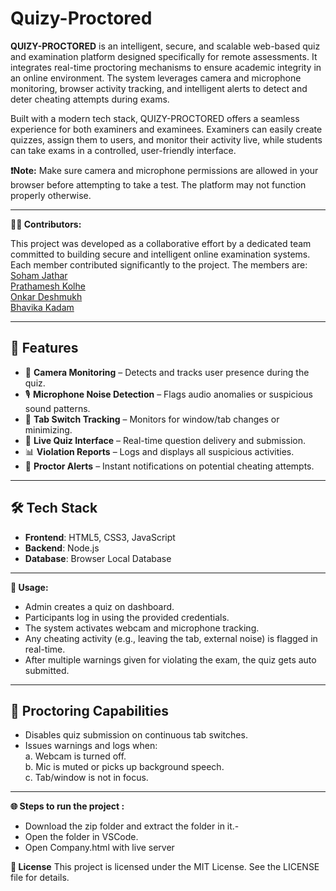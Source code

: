 # Quizy-Proctored

**QUIZY-PROCTORED** is an intelligent, secure, and scalable web-based quiz and examination platform designed specifically for remote assessments. It integrates real-time proctoring mechanisms to ensure academic integrity in an online environment. The system leverages camera and microphone monitoring, browser activity tracking, and intelligent alerts to detect and deter cheating attempts during exams.

Built with a modern tech stack, QUIZY-PROCTORED offers a seamless experience for both examiners and examinees. Examiners can easily create quizzes, assign them to users, and monitor their activity live, while students can take exams in a controlled, user-friendly interface.

**❗Note:** Make sure camera and microphone permissions are allowed in your browser before attempting to take a test. The platform may not function properly otherwise.

---

**🙋‍♂️ Contributors:**

This project was developed as a collaborative effort by a dedicated team committed to building secure and intelligent online examination systems. Each member contributed significantly to the project. 
The members are:   
               [Soham Jathar](https://www.linkedin.com/in/soham-jathar-20b9302a8?utm_source=share&utm_campaign=share_via&utm_content=profile&utm_medium=android_app)  
               [Prathamesh Kolhe](https://www.linkedin.com/in/prathamesh-kolhe-12515929a?utm_source=share&utm_campaign=share_via&utm_content=profile&utm_medium=android_app)  
               [Onkar Deshmukh](https://www.linkedin.com/in/onkar-deshmukh-981a79314?utm_source=share&utm_campaign=share_via&utm_content=profile&utm_medium=android_app)  
               [Bhavika Kadam](https://www.linkedin.com/in/bhavika-kadam-a939a928a?utm_source=share&utm_campaign=share_via&utm_content=profile&utm_medium=android_app)  


---

## 🚀 Features

- 👀 **Camera Monitoring** – Detects and tracks user presence during the quiz.
- 🎙️ **Microphone Noise Detection** – Flags audio anomalies or suspicious sound patterns.
- 🔄 **Tab Switch Tracking** – Monitors for window/tab changes or minimizing.
- 📝 **Live Quiz Interface** – Real-time question delivery and submission.
- 📊 **Violation Reports** – Logs and displays all suspicious activities.
- 🔔 **Proctor Alerts** – Instant notifications on potential cheating attempts.

---

## 🛠️ Tech Stack

- **Frontend**: HTML5, CSS3, JavaScript
- **Backend**: Node.js
- **Database**: Browser Local Database

---

**🧪 Usage:**

- Admin creates a quiz on dashboard.
-  Participants log in using the provided credentials.
- The system activates webcam and microphone tracking.
- Any cheating activity (e.g., leaving the tab, external noise) is flagged in real-time.
- After multiple warnings given for violating the exam, the quiz gets auto submitted.

---

## 🔐 Proctoring Capabilities

- Disables quiz submission on continuous tab switches.
- Issues warnings and logs when:  
                                  a. Webcam is turned off.   
                                  b. Mic is muted or picks up background speech.  
                                  c. Tab/window is not in focus.  

---

**🌐 Steps to run the project :**

- Download the zip folder and extract the folder in it.-
-  Open the folder in VSCode.
- Open Company.html with live server

**📄 License**
This project is licensed under the MIT License. See the LICENSE file for details.
